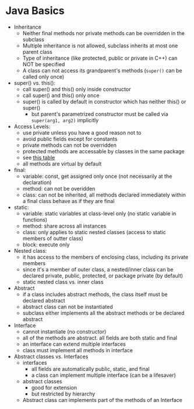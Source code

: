 Java Basics
===

* Inheritance
  * Neither final methods nor private methods can be overridden in the subclass
  * Multiple inheritance is not allowed, subclass inherits at most one parent class
  * Type of inheritance (like protected, public or private in C++) can NOT be specified
  * A class can not access its grandparent's methods (`super()` can be called only once)
* super() vs. this():
  * call super() and this() only inside constructor 
  * call super() and this() only once
  * super() is called by default in constructor which has neither this() or super()
    * but parent's parametrized constructor must be called via `super(arg1, arg2)` implicitly 
* Access Levels:
  * use private unless you have a good reason not to
  * avoid public fields except for constants
  * private methods can not be overridden
  * protected methods are accessable by classes in the same package
  * see [this table](https://docs.oracle.com/javase/tutorial/java/javaOO/accesscontrol.html)
  * all methods are virtual by default
* final:
  * variable: const, get assigned only once (not necessarily at the declaration)
  * method: can not be overidden
  * class: can not be inherited, all methods declared immediately within a final class behave as if they are final
* static:
  * variable: static variables at class-level only (no static variable in functions)
  * method: share across all instances
  * class: only applies to static nested classes (access to static members of outter class)
  * block: execute only
* Nested class: 
  * it has access to the members of enclosing class, including its private members
  * since it's a member of outer class, a nested/inner class can be declared private, public, protected, or package private (by default)
  * static nested class vs. inner class
* Abstract
  * if a class includes abstract methods, the class itself must be declared abstract
  * abstract class can not be instantiated
  * subclass either implements all the abstract methods or be declared abstract
* Interface
  * cannot instantiate (no constructor)
  * all of the methods are abstract. all fields are both static and final
  * an interface can extend multiple interfaces
  * class must implement all methods in interface 
* Abstract classes vs. Interfaces
  * interfaces
    * all fields are automatically public, static, and final
    * a class can implement multiple interface (can be a lifesaver)
  * abstract classes
    * good for extension
    * but restricted by hierarchy
  * Abstract class can implements part of the methods of an Interface
